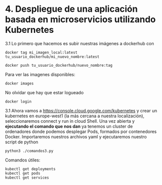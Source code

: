 # 4. Despliegue de una aplicación basada en microservicios utilizando Kubernetes 


3.1 Lo primero que hacemos es subir nuestras imágenes a dockerhub con 
```
docker tag mi_imagen_local:latest tu_usuario_dockerhub/mi_nuevo_nombre:latest
```
```
docker push tu_usuario_dockerhub/nuevo_nombre:tag
```
Para ver las imagenes disponibles:
```
docker images
```
No olvidar que hay que estar logueado
```
docker login
```



3.1 Ahora vamos  a https://console.cloud.google.com/kubernetes y crear un kubernetes en europe-west1 (la más cercana a nuestra localización), seleccionaremos connect y  run in cloud Shell. Una vez abierta y **ejecutando el comando que nos dan** ya tenemos un cluster de ordenadores donde podemos desplegar Pods, formados por contenedores Docker. Importaremos nuestros archivos yaml y ejecutaremos nuestro script de python

```
python3 ./comandos3.py
```

Comandos útiles:

```
kubectl get deployments
kubectl get pods
kubectl get services
```



